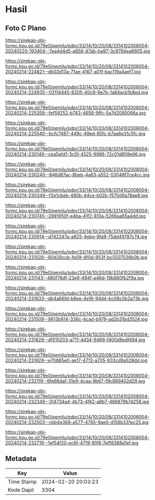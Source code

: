 # Hasil

## Foto C Plano

https://sirekap-obj-formc.kpu.go.id/79e0/pemilu/pdpr/33/14/10/20/08/3314102008004-20240220-193404--7ea4d4d5-a658-47ab-ba97-3c9784ea6605.jpg

https://sirekap-obj-formc.kpu.go.id/79e0/pemilu/pdpr/33/14/10/20/08/3314102008004-20240214-224821--db02d13a-71ae-4167-a01f-bac119a4aef7.jpg

https://sirekap-obj-formc.kpu.go.id/79e0/pemilu/pdpr/33/14/10/20/08/3314102008004-20240214-224935--03114445-8205-40c9-9e7b-1a84acb1b8ed.jpg

https://sirekap-obj-formc.kpu.go.id/79e0/pemilu/pdpr/33/14/10/20/08/3314102008004-20240214-225358--fef59252-b743-4658-9ffc-5a7d2085066a.jpg

https://sirekap-obj-formc.kpu.go.id/79e0/pemilu/pdpr/33/14/10/20/08/3314102008004-20240214-225540--bcfc7487-449c-49ed-85fc-b7aa6e31c5fc.jpg

https://sirekap-obj-formc.kpu.go.id/79e0/pemilu/pdpr/33/14/10/20/08/3314102008004-20240214-230149--cea5afd1-3c5f-4525-9986-72c01d859e96.jpg

https://sirekap-obj-formc.kpu.go.id/79e0/pemilu/pdpr/33/14/10/20/08/3314102008004-20240214-230240--846d87ac-8beb-4a63-a552-03048f7ce4cc.jpg

https://sirekap-obj-formc.kpu.go.id/79e0/pemilu/pdpr/33/14/10/20/08/3314102008004-20240214-230349--f2e1cbeb-480b-44ce-b02b-f570d9a78ae8.jpg

https://sirekap-obj-formc.kpu.go.id/79e0/pemilu/pdpr/33/14/10/20/08/3314102008004-20240214-230745--2891950f-e4ba-41f2-810a-5266aa65a4dd.jpg

https://sirekap-obj-formc.kpu.go.id/79e0/pemilu/pdpr/33/14/10/20/08/3314102008004-20240214-230914--d742247a-a825-4ebe-9fa9-75dd49787c74.jpg

https://sirekap-obj-formc.kpu.go.id/79e0/pemilu/pdpr/33/14/10/20/08/3314102008004-20240214-231026--80d28ccb-fe09-4f0d-953f-bc5507536b0b.jpg

https://sirekap-obj-formc.kpu.go.id/79e0/pemilu/pdpr/33/14/10/20/08/3314102008004-20240214-231143--480f76df-23e9-494f-a46d-19b880fb2f9a.jpg

https://sirekap-obj-formc.kpu.go.id/79e0/pemilu/pdpr/33/14/10/20/08/3314102008004-20240214-231633--db4a66fd-b8ee-4e16-94d4-bc08c0b2a73b.jpg

https://sirekap-obj-formc.kpu.go.id/79e0/pemilu/pdpr/33/14/10/20/08/3314102008004-20240214-231509--9613b614-336c-4cad-b979-ad2b31bd3524.jpg

https://sirekap-obj-formc.kpu.go.id/79e0/pemilu/pdpr/33/14/10/20/08/3314102008004-20240214-231829--df515203-a711-4d34-9469-f400d8edf494.jpg

https://sirekap-obj-formc.kpu.go.id/79e0/pemilu/pdpr/33/14/10/20/08/3314102008004-20240214-231929--e70885e0-ae17-4713-a705-933cd9a528dd.jpg

https://sirekap-obj-formc.kpu.go.id/79e0/pemilu/pdpr/33/14/10/20/08/3314102008004-20240214-232119--6fe66daf-31e9-4caa-9b67-f9c889402d29.jpg

https://sirekap-obj-formc.kpu.go.id/79e0/pemilu/pdpr/33/14/10/20/08/3314102008004-20240214-232349--314734a4-4b73-4f42-a8b7-466879b7d258.jpg

https://sirekap-obj-formc.kpu.go.id/79e0/pemilu/pdpr/33/14/10/20/08/3314102008004-20240214-232503--cbb4e368-a577-4795-9ae0-d156b331ec25.jpg

https://sirekap-obj-formc.kpu.go.id/79e0/pemilu/pdpr/33/14/10/20/08/3314102008004-20240214-232719--1ef54f20-ec6f-4719-81f8-7eff8388d1ef.jpg


## Metadata

| Key        | Value               |
| ---------- | ------------------- |
| Time Stamp | 2024-02-20 20:03:23 |
| Kode Dapil | 3304                |



